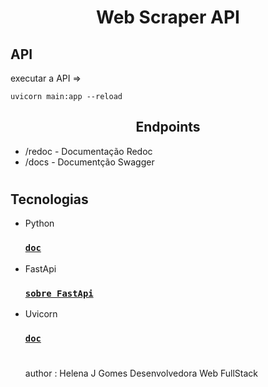 <h1 align = "center">
	Web Scraper API
</h1>

## API

executar a API =>

```
uvicorn main:app --reload
```

<h2 align = "center">
	Endpoints
</h2>

- /redoc - Documentação Redoc
- /docs - Documentção Swagger

#

## Tecnologias

- Python

  ### [`doc`](https://docs.python.org/3/)

- FastApi

  ### [`sobre FastApi`](https://www.treinaweb.com.br/blog/o-que-e-fastapi)

- Uvicorn

  ### [`doc`](https://www.uvicorn.org/)

  #

  author : Helena J Gomes Desenvolvedora Web FullStack
